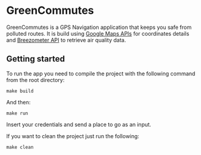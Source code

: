 # GreenCommutes

GreenCommutes is a GPS Navigation application that keeps you safe from polluted routes.
It is build using [Google Maps APIs](https://developers.google.com/maps/) for coordinates details and [Breezometer API](https://breezometer.com/) to retrieve air quality data.

## Getting started

To run the app you need to compile the project with the following command from the root directory:
```
make build
```

And then:
```
make run
```

Insert your credentials and send a place to go as an input.

If you want to clean the project just run the following:

```
make clean
```
